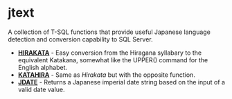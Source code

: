 # jtext
A collection of T-SQL functions that provide useful Japanese language detection and conversion capability to SQL Server.

<ul>
  <li><b><a href="https://github.com/cameronnealesql/jtext/blob/master/HIRAKATA.sql">HIRAKATA</a></b> - Easy conversion from the Hiragana syllabary to the equivalent Katakana, somewhat like the UPPER() command for the English alphabet.</li>
  <li><b><a href="https://github.com/cameronnealesql/jtext/blob/master/KATAHIRA.sql">KATAHIRA</a></b> - Same as <i>Hirakata</i> but with the opposite function.</li>
  <li><b><a href="https://github.com/cameronnealesql/jtext/blob/master/JDATE.sql">JDATE</a></b> - Returns a Japanese imperial date string based on the input of a valid date value.</li>
</ul>
